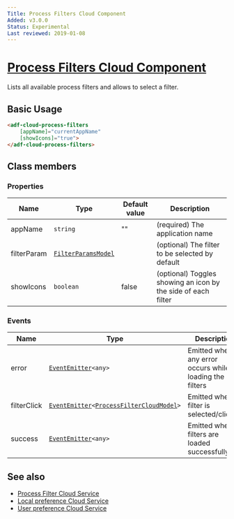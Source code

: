 ```yaml
---
Title: Process Filters Cloud Component
Added: v3.0.0
Status: Experimental
Last reviewed: 2019-01-08
---
```


# [Process Filters Cloud Component](../../../lib/process-services-cloud/src/lib/process/process-filters/components/process-filters-cloud.component.ts "Defined in process-filters-cloud.component.ts")

Lists all available process filters and allows to select a filter.

## Basic Usage

```html
<adf-cloud-process-filters
    [appName]="currentAppName"
    [showIcons]="true">
</adf-cloud-process-filters>
```

## Class members

### Properties

| Name        | Type                                                                                          | Default value | Description                                                   |
| ----------- | --------------------------------------------------------------------------------------------- | ------------- | ------------------------------------------------------------- |
| appName     | `string`                                                                                      | ""            | (required) The application name                               |
| filterParam | [`FilterParamsModel`](../../../lib/process-services/src/lib/task-list/models/filter.model.ts) |               | (optional) The filter to be selected by default               |
| showIcons   | `boolean`                                                                                     | false         | (optional) Toggles showing an icon by the side of each filter |

### Events

| Name        | Type                                                                                                                                                                                                  | Description                                             |
| ----------- | ----------------------------------------------------------------------------------------------------------------------------------------------------------------------------------------------------- | ------------------------------------------------------- |
| error       | [`EventEmitter`](https://angular.io/api/core/EventEmitter)`<any>`                                                                                                                                     | Emitted when any error occurs while loading the filters |
| filterClick | [`EventEmitter`](https://angular.io/api/core/EventEmitter)`<`[`ProcessFilterCloudModel`](../../../lib/process-services-cloud/src/lib/process/process-filters/models/process-filter-cloud.model.ts)`>` | Emitted when a filter is selected/clicked               |
| success     | [`EventEmitter`](https://angular.io/api/core/EventEmitter)`<any>`                                                                                                                                     | Emitted when filters are loaded successfully            |

## See also

-   [Process Filter Cloud Service](./services/process-filter-cloud.service.md)
-   [Local preference Cloud Service](./services/local-preference-cloud.service.md)
-   [User preference Cloud Service](./services/user-preference-cloud.service.md)
